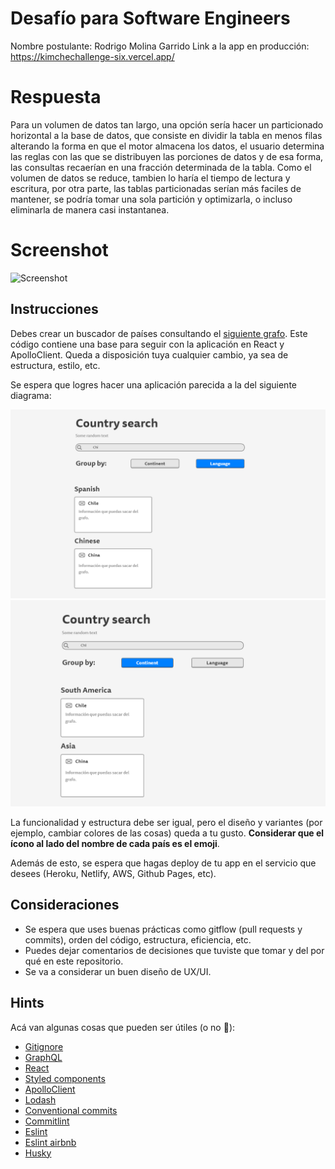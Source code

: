 # Desafío para Software Engineers

Nombre postulante: Rodrigo Molina Garrido
Link a la app en producción: https://kimchechallenge-six.vercel.app/

# Respuesta

Para un volumen de datos tan largo, una opción sería hacer un particionado horizontal
a la base de datos, que consiste en dividir la tabla en menos filas alterando la forma en que el motor
almacena los datos, el usuario determina las reglas con las que se distribuyen las porciones
de datos y de esa forma, las consultas recaerían en una fracción determinada de la tabla.
Como el volumen de datos se reduce, tambien lo haría el tiempo de lectura y escritura,
por otra parte, las tablas particionadas serían más faciles de mantener, se podría tomar una sola partición
y optimizarla, o incluso eliminarla de manera casi instantanea.

# Screenshot

![Screenshot](https://user-images.githubusercontent.com/57046544/171273820-e435fb45-0bcb-483a-a04c-f5ffa7a09e50.png)


## Instrucciones

Debes crear un buscador de países consultando el [siguiente grafo](https://countries.trevorblades.com/). Este código contiene una base para seguir con la aplicación en React y ApolloClient. Queda a disposición tuya cualquier cambio, ya sea de estructura, estilo, etc.

Se espera que logres hacer una aplicación parecida a la del siguiente diagrama:

![image1](imgs/1.png)
![image2](imgs/2.png)

La funcionalidad y estructura debe ser igual, pero el diseño y variantes (por ejemplo, cambiar colores de las cosas) queda a tu gusto. **Considerar que el ícono al lado del nombre de cada país es el emoji**.

Además de esto, se espera que hagas deploy de tu app en el servicio que desees (Heroku, Netlify, AWS, Github Pages, etc).

## Consideraciones

- Se espera que uses buenas prácticas como gitflow (pull requests y commits), orden del código, estructura, eficiencia, etc.
- Puedes dejar comentarios de decisiones que tuviste que tomar y del por qué en este repositorio.
- Se va a considerar un buen diseño de UX/UI.

## Hints

Acá van algunas cosas que pueden ser útiles (o no 👀):

- [Gitignore](https://www.toptal.com/developers/gitignore)
- [GraphQL](https://www.howtographql.com/)
- [React](https://es.reactjs.org/)
- [Styled components](https://styled-components.com/docs/basics)
- [ApolloClient](https://www.apollographql.com/docs/react/)
- [Lodash](https://lodash.com/)
- [Conventional commits](https://www.conventionalcommits.org/en/v1.0.0/)
- [Commitlint](https://commitlint.js.org/#/)
- [Eslint](https://eslint.org/)
- [Eslint airbnb](https://www.npmjs.com/package/eslint-config-airbnb)
- [Husky](https://www.npmjs.com/package/husky)
